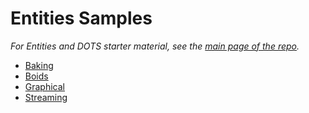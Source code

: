 # Entities Samples

*For Entities and DOTS starter material, see the [main page of the repo](../README.md).*

- [Baking](Assets/Baking/README.md)
- [Boids](Assets/Boids/README.md)
- [Graphical](Assets/Graphical/README.md)
- [Streaming](Assets/Streaming/README.md)
